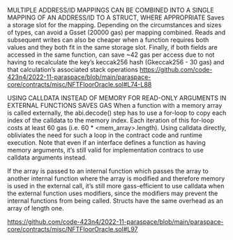 MULTIPLE ADDRESS/ID MAPPINGS CAN BE COMBINED INTO A SINGLE MAPPING OF AN ADDRESS/ID TO A STRUCT, WHERE APPROPRIATE
Saves a storage slot for the mapping. Depending on the circumstances and sizes of types, can avoid a Gsset (20000 gas) per mapping combined. Reads and subsequent writes can also be cheaper when a function requires both values and they both fit in the same storage slot. Finally, if both fields are accessed in the same function, can save ~42 gas per access due to not having to recalculate the key’s keccak256 hash (Gkeccak256 - 30 gas) and that calculation’s associated stack operations
https://github.com/code-423n4/2022-11-paraspace/blob/main/paraspace-core/contracts/misc/NFTFloorOracle.sol#L74-L88

USING CALLDATA INSTEAD OF MEMORY FOR READ-ONLY ARGUMENTS IN EXTERNAL FUNCTIONS SAVES GAS
When a function with a memory array is called externally, the abi.decode() step has to use a for-loop to copy each index of the calldata to the memory index. Each iteration of this for-loop costs at least 60 gas (i.e. 60 * <mem_array>.length). Using calldata directly, obliviates the need for such a loop in the contract code and runtime execution. Note that even if an interface defines a function as having memory arguments, it’s still valid for implementation contracs to use calldata arguments instead.

If the array is passed to an internal function which passes the array to another internal function where the array is modified and therefore memory is used in the external call, it’s still more gass-efficient to use calldata when the external function uses modifiers, since the modifiers may prevent the internal functions from being called. Structs have the same overhead as an array of length one.

https://github.com/code-423n4/2022-11-paraspace/blob/main/paraspace-core/contracts/misc/NFTFloorOracle.sol#L97
